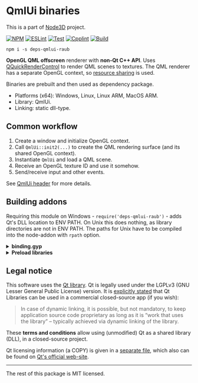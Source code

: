 # QmlUi binaries

This is a part of [Node3D](https://github.com/node-3d) project.

[![NPM](https://badge.fury.io/js/deps-qmlui-raub.svg)](https://badge.fury.io/js/deps-qmlui-raub)
[![ESLint](https://github.com/node-3d/deps-qmlui-raub/actions/workflows/eslint.yml/badge.svg)](https://github.com/node-3d/deps-qmlui-raub/actions/workflows/eslint.yml)
[![Test](https://github.com/node-3d/deps-qmlui-raub/actions/workflows/test.yml/badge.svg)](https://github.com/node-3d/deps-qmlui-raub/actions/workflows/test.yml)
[![Cpplint](https://github.com/node-3d/deps-qmlui-raub/actions/workflows/cpplint.yml/badge.svg)](https://github.com/node-3d/deps-qmlui-raub/actions/workflows/cpplint.yml)
[![Build](https://github.com/node-3d/deps-qmlui-raub/actions/workflows/build.yml/badge.svg)](https://github.com/node-3d/deps-qmlui-raub/actions/workflows/build.yml)

```console
npm i -s deps-qmlui-raub
```

**OpenGL QML offscreen** renderer with **non-Qt C++ API**.
Uses [QQuickRenderControl](https://doc.qt.io/qt-6/qquickrendercontrol.html) to render QML
scenes to textures. The QML renderer has a separate OpenGL context, so
[resource sharing](https://www.glfw.org/docs/3.4/context_guide.html#context_sharing) is used.

Binaries are prebuilt and then used as dependency package.

* Platforms (x64): Windows, Linux, Linux ARM, MacOS ARM.
* Library: QmlUi.
* Linking: static dll-type.


## Common workflow

1. Create a window and initialize OpenGL context.
1. Call `QmlUi::init2(...)` to create the QML rendering surface (and its shared OpenGL context).
1. Instantiate `QmlUi` and load a QML scene.
1. Receive an OpenGL texture ID and use it somehow.
1. Send/receive input and other events.

See [QmlUi header](/include/qml-ui.hpp) for more details.


## Building addons

Requiring this module on Windows - `require('deps-qmlui-raub')` - adds Qt's DLL
location to ENV PATH. On Unix this does nothing, as library directories are not in ENV PATH.
The paths for Unix have to be compiled into the node-addon with `rpath` option.

<details>

<summary><b>binding.gyp</b></summary>

```javascript
  'variables': {
    'qt_core_bin': '<!(node -p "require(\'deps-qmlui-raub\').core.bin")',
    'qt_gui_bin': '<!(node -p "require(\'deps-qmlui-raub\').gui.bin")',
    'qt_qml_bin': '<!(node -p "require(\'deps-qmlui-raub\').qml.bin")',
    'qmlui_include': '<!(node -p "require(\'deps-qmlui-raub\').include")',
    'qmlui_bin': '<!(node -p "require(\'deps-qmlui-raub\').bin")',
  },
  ...
  'targets': [
    {
      'target_name': '...',
      
      'include_dirs': [
        '<(qmlui_include)',
      ],
      
      'library_dirs': [ '<(qmlui_bin)' ],
      'libraries'    : [ '-lqmlui' ],
      
      'conditions': [
        
        ['OS=="linux"', {
          'libraries': [
            "-Wl,-rpath,'$$ORIGIN'",
            "-Wl,-rpath,'$$ORIGIN/../node_modules/deps-qt-core-raub/bin-linux'",
            "-Wl,-rpath,'$$ORIGIN/../node_modules/deps-qt-gui-raub/bin-linux'",
            "-Wl,-rpath,'$$ORIGIN/../node_modules/deps-qt-qml-raub/bin-linux'",
            "-Wl,-rpath,'$$ORIGIN/../node_modules/deps-qmlui-raub/bin-linux'",
            "-Wl,-rpath,'$$ORIGIN/../../deps-qt-core-raub/bin-linux'",
            "-Wl,-rpath,'$$ORIGIN/../../deps-qt-gui-raub/bin-linux'",
            "-Wl,-rpath,'$$ORIGIN/../../deps-qt-qml-raub/bin-linux'",
            "-Wl,-rpath,'$$ORIGIN/../../deps-qmlui-raub/bin-linux'",
          ],
        }],
        
        ['OS=="mac"', {
          'libraries': [
            '<(qmlui_bin)/libqmlui.dylib',
            '-Wl,-rpath,@loader_path',
            '-Wl,-rpath,@loader_path/../node_modules/deps-qt-core-raub/bin-osx',
            '-Wl,-rpath,@loader_path/../node_modules/deps-qt-gui-raub/bin-osx',
            '-Wl,-rpath,@loader_path/../node_modules/deps-qt-qml-raub/bin-osx',
            '-Wl,-rpath,@loader_path/../node_modules/deps-qmlui-raub/bin-osx',
            '-Wl,-rpath,@loader_path/../../deps-qt-core-raub/bin-osx',
            '-Wl,-rpath,@loader_path/../../deps-qt-gui-raub/bin-osx',
            '-Wl,-rpath,@loader_path/../../deps-qt-qml-raub/bin-osx',
            '-Wl,-rpath,@loader_path/../../deps-qmlui-raub/bin-osx',
          ],
        }],
        
        ['OS=="win"', {
          'libraries': [ '-lqmlui' ],
        }],
        
      ],
    },
```

</details>

<details>

<summary><b>Preload libraries</b></summary>

```cpp
#ifdef __linux__
  #include <dlfcn.h>
#endif

  // ... inside some kind of init() function
  #ifdef __linux__
  dlopen("libicui18n.so.73", RTLD_NOW | RTLD_GLOBAL);
  dlopen("libicuuc.so.73", RTLD_NOW | RTLD_GLOBAL);
  dlopen("libicudata.so.73", RTLD_NOW | RTLD_GLOBAL);
  dlopen("libicuio.so.73", RTLD_NOW | RTLD_GLOBAL);
  dlopen("libicule.so.73", RTLD_NOW | RTLD_GLOBAL);
  dlopen("libicutu.so.73", RTLD_NOW | RTLD_GLOBAL);
  dlopen("libQt6Core.so.6", RTLD_NOW | RTLD_GLOBAL);
  dlopen("libQt6Network.so.6", RTLD_NOW | RTLD_GLOBAL);
  dlopen("libQt6DBus.so.6", RTLD_NOW | RTLD_GLOBAL);
  dlopen("libQt6Gui.so.6", RTLD_NOW | RTLD_GLOBAL);
  dlopen("libQt6OpenGL.so.6", RTLD_NOW | RTLD_GLOBAL);
  dlopen("libQt6Widgets.so.6", RTLD_NOW | RTLD_GLOBAL);
  dlopen("libQt6XcbQpa.so.6", RTLD_NOW | RTLD_GLOBAL);
  dlopen("libQt6Qml.so.6", RTLD_NOW | RTLD_GLOBAL);
  dlopen("libQt6Quick.so.6", RTLD_NOW | RTLD_GLOBAL);
  dlopen("libQt6QuickControls2.so.6", RTLD_NOW | RTLD_GLOBAL);
  dlopen("libQt6QuickTemplates2.so.6", RTLD_NOW | RTLD_GLOBAL);
  dlopen("libQt6QuickWidgets.so.6", RTLD_NOW | RTLD_GLOBAL);
  dlopen("libqmlui.so", RTLD_NOW | RTLD_GLOBAL);
  #endif
```

</details>


## Legal notice

This software uses the [Qt library](https://www.qt.io/).
Qt is legally used under the LGPLv3 (GNU Lesser General Public License) version.
It is [explicitly stated](https://www.qt.io/licensing/open-source-lgpl-obligations)
that Qt Libraries can be used in a commercial closed-source app (if you wish):

> In case of dynamic linking, it is possible, but not mandatory,
to keep application source code proprietary as long as it is
“work that uses the library” – typically achieved
via dynamic linking of the library.

These **terms and conditions** allow using (unmodified) Qt as a
shared library (DLL), in a closed-source project.

Qt licensing information (a COPY) is given in a [separate file](/QT_LGPL),
which also can be found on
[Qt's official web-site](http://doc.qt.io/qt-6/lgpl.html).

---

The rest of this package is MIT licensed.
